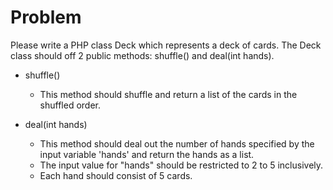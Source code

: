 # Problem

Please write a PHP class Deck which represents a deck of cards. The Deck class should off 2 public methods: shuffle() and deal(int hands).

* shuffle()
  * This method should shuffle and return a list of the cards in the shuffled order.

* deal(int hands)
  * This method should deal out the number of hands specified by the input variable 'hands' and return the hands as a list.
  * The input value for "hands" should be restricted to 2 to 5 inclusively.
  * Each hand should consist of 5 cards.
  
